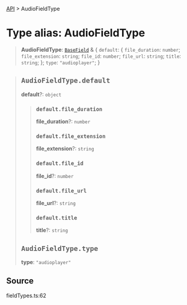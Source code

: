[API](../index.md) > AudioFieldType

# Type alias: AudioFieldType

> **AudioFieldType**: [`BaseField`](type-alias.BaseField.md) & \{
  `default`: \{
    `file_duration`: `number`;
    `file_extension`: `string`;
    `file_id`: `number`;
    `file_url`: `string`;
    `title`: `string`;
  };
  `type`: `"audioplayer"`;
 }

> ## `AudioFieldType.default`
>
> **default**?: `object`
>
> > ### `default.file_duration`
> >
> > **file\_duration**?: `number`
> >
> > ### `default.file_extension`
> >
> > **file\_extension**?: `string`
> >
> > ### `default.file_id`
> >
> > **file\_id**?: `number`
> >
> > ### `default.file_url`
> >
> > **file\_url**?: `string`
> >
> > ### `default.title`
> >
> > **title**?: `string`
> >
> >
>
> ## `AudioFieldType.type`
>
> **type**: `"audioplayer"`
>
>

## Source

fieldTypes.ts:62
